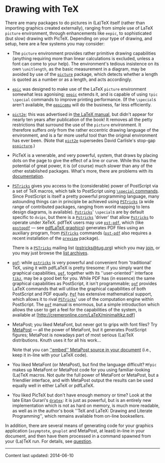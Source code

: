 # Drawing with TeX

There are many packages to do pictures in (La)TeX itself (rather than
importing graphics created externally), ranging from simple use of
LaTeX `picture` environment, through enhancements like
`eepic`, to 
sophisticated (but slow) drawing with PicTeX. Depending on your type
of drawing, and setup, here are a few systems you may consider:
  

-  The `picture` environment provides rather primitive
    drawing capabilities (anything requiring more than linear
    calculations is excluded, unless a font can come to your help).  The
    environment's tedious insistence on its own `\unitlength`, as the
    basic measurement in a diagram, may be avoided by use of the
    [`picture`](http://ctan.org/pkg/picture) package, which detects whether a length is quoted
    as a number or as a length, and acts accordingly.
-  [`epic`](http://ctan.org/pkg/epic) was designed to make use of the LaTeX
    `picture` environment somewhat less agonising;
    [`eepic`](http://ctan.org/pkg/eepic) extends it, and is capable of using `tpic`
    `\special` commands to improve printing performance.  (If the
    `\special`s aren't available, the [`eepicemu`](http://ctan.org/pkg/eepicemu) will do the
    business, far less efficiently.
-  [`pict2e`](http://ctan.org/pkg/pict2e); this was advertised in 
    [the LaTeX manual](./FAQ-latex-books.html), but didn't appear for nearly
    ten years after publication of the book!  It removes all the petty
    restrictions that surround the use of the `picture`
    environment.  It therefore suffers _only_ from the rather
    eccentric drawing language of the environment, and is a far more
    useful tool than the original environment has ever been.  (Note that
    [`pict2e`](http://ctan.org/pkg/pict2e) supersedes David Carlisle's stop-gap
    [`pspicture`](http://ctan.org/pkg/pspicture).)
-  PicTeX is a venerable, and very powerful, system, that draws
    by placing dots on the page to give the effect of a line or curve.  While
    this has the potential of great power, it is (of course) much slower
    than any of the other established packages.  What's more, there
    are problems with its [documentation](./FAQ-docpictex.html).
-  [`PSTricks`](http://ctan.org/pkg/PSTricks) gives you access to the (considerable) power of
    PostScript via a set of TeX macros, which talk to PostScript using 
    [`\special` commands](./FAQ-specials.html).  Since PostScript is itself a
    pretty powerful programming language, many astounding things can in
    principle be achieved using [`PSTricks`](http://ctan.org/pkg/PSTricks) (a wide range of
    contributed packages, ranging from world mapping to lens design
    diagrams, is available).
    [`Pstricks`](http://ctan.org/pkg/Pstricks)' `\special`s are
    by default specific to `dvips`, but there is
    a [`Pstricks`](http://ctan.org/pkg/Pstricks) 'driver' that allow [`Pstricks`](http://ctan.org/pkg/Pstricks) to
    operate under XeTeX.  pdfTeX users may use [`pst-pdf`](http://ctan.org/pkg/pst-pdf),
    which (like [`epstopdf`](http://ctan.org/pkg/epstopdf)&nbsp;&mdash; see 
    [pdfLaTeX graphics](./FAQ-pdftexgraphics.html)) generates
    PDF files using an auxiliary program, from [`PSTricks`](http://ctan.org/pkg/PSTricks)
    commands ([`pst-pdf`](http://ctan.org/pkg/pst-pdf) also requires a recent installation of
    the [`preview`](http://ctan.org/pkg/preview) package).
  

    There is a [`PSTricks`](http://ctan.org/pkg/PSTricks) mailing list
    (<a href="mailto:pstricks@tug.org">pstricks@tug.org</a>) which you may
    [join](http://tug.org/mailman/listinfo/pstricks), or you may
    just browse the 
    [list archives](http://tug.org/pipermail/pstricks/).
-  [`pgf`](http://ctan.org/pkg/pgf): while [`pstricks`](http://ctan.org/pkg/pstricks) is very powerful and
    convenient from 'traditional' TeX, using it with pdfLaTeX is
    pretty tiresome: if you 
    simply want the graphical capabilities, [`pgf`](http://ctan.org/pkg/pgf), together with
    its ''user-oriented'' interface [`tikz`](http://ctan.org/pkg/tikz), may be a good
    bet for you.  While PDF has (in essence) the same graphical
    capabilities as PostScript, it isn't programmable; [`pgf`](http://ctan.org/pkg/pgf) provides
    LaTeX commands that will utilise the graphical capabilities of
    both PostScript and PDF equally.  [`Pgf`](http://ctan.org/pkg/Pgf) has extensive
    mathematical support, which allows it to rival [`PSTricks`](http://ctan.org/pkg/PSTricks)'
    use of the computation engine within PostScript.
    The [`pgf`](http://ctan.org/pkg/pgf) manual is enormous, but a simple introduction which
    allows the user to get a feel for the capabilities of the system, is
    available at [http://cremeronline.com/LaTeX/minimaltikz.pdf]
-  MetaPost; you liked MetaFont, but never got to grips with font files?
    Try [MetaPost](./FAQ-MP.html)&nbsp;&mdash;
    all the power of MetaFont, but it generates PostScript figures; MetaPost
    is nowadays part of most serious (La)TeX distributions.  Knuth
    uses it for all his work&hellip;
  

    Note that you can 
    [''embed'' MetaPost source in your document](./FAQ-inlgrphapp.html) (i.e.,
    keep it in-line with your LaTeX code).
-  You liked MetaFont (or MetaPost), but find the language difficult?
    `Mfpic` makes up MetaFont or MetaPost code for you using
    familiar-looking (La)TeX macros.  Not _quite_ the full power
    of MetaFont or MetaPost, but a friendlier interface, and with MetaPost output
    the results can be used equally well in either LaTeX or pdfLaTeX.
-  You liked PicTeX but don't have enough memory or time?  Look
    at the late Eitan Gurari's [`dratex`](http://ctan.org/pkg/dratex): it is just as powerful,
    but is an entirely new implementation which is not as hard on
    memory, is much more readable,
    as well as in the author's book ''TeX and LaTeX: Drawing and
    Literate Programming'', which remains available from on-line
    booksellers.

In addition, there are several means of generating code for your
graphics application (`asymptote`, `gnuplot` and
MetaPost, at least) in-line in your document, and then have them
processed in a command spawned from your (La)TeX run.  For details,
see [question](./FAQ-inlgrphapp.html).


----

Content last updated: 2014-06-10
